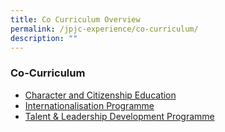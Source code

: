 ```yaml
---
title: Co Curriculum Overview
permalink: /jpjc-experience/co-curriculum/
description: ""
---
```

### **Co-Curriculum**

*   [Character and Citizenship Education](https://staging.d1kt1aspitrtfv.amplifyapp.com/jpjc-experience/co-curriculum/cce/further-ecg/)
*   [Internationalisation Programme](https://staging.d1kt1aspitrtfv.amplifyapp.com/jpjc-experience/co-curriculum/internationalisation-programme/)
*   [Talent & Leadership Development Programme](https://staging.d1kt1aspitrtfv.amplifyapp.com/jpjc-experience/co-curriculum/)